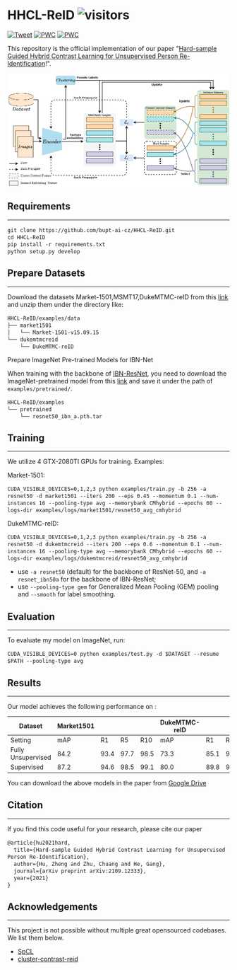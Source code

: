 # HHCL-ReID ![visitors](https://visitor-badge.glitch.me/badge?page_id=bupt-ai-cz.HHCL-ReID)
[![Tweet](https://img.shields.io/twitter/url/http/shields.io.svg?style=social)](https://twitter.com/intent/tweet?text=Codes%20for%20Our%20Paper:%20"Hard-sample%20Guided%20Hybrid%20Contrast%20Learning%20for%20Unsupervised%20PersonRe-Identification"%20&url=https://github.com/bupt-ai-cz/HHCL-ReID) [![PWC](https://img.shields.io/endpoint.svg?url=https://paperswithcode.com/badge/hard-sample-guided-hybrid-contrast-learning/unsupervised-person-re-identification-on-5)](https://paperswithcode.com/sota/unsupervised-person-re-identification-on-5?p=hard-sample-guided-hybrid-contrast-learning)  [![PWC](https://img.shields.io/endpoint.svg?url=https://paperswithcode.com/badge/hard-sample-guided-hybrid-contrast-learning/unsupervised-person-re-identification-on-4)](https://paperswithcode.com/sota/unsupervised-person-re-identification-on-4?p=hard-sample-guided-hybrid-contrast-learning)

This repository is the official implementation of our paper "[Hard-sample Guided Hybrid Contrast Learning for Unsupervised Person Re-Identification](https://arxiv.org/abs/2109.12333)!".  

![framework_HCCL](img/framework_HCCL.jpg)

## Requirements

---

    git clone https://github.com/bupt-ai-cz/HHCL-ReID.git
    cd HHCL-ReID
    pip install -r requirements.txt
    python setup.py develop

## Prepare Datasets

---

Download the datasets Market-1501,MSMT17,DukeMTMC-reID from this [link](https://drive.google.com/file/d/19oWiYGjTgouFMK_psZvH8ysDGQ1KUbk-/view?usp=sharing) and unzip them under the directory like:

    HHCL-ReID/examples/data
    ├── market1501
    │   └── Market-1501-v15.09.15
    └── dukemtmcreid
        └── DukeMTMC-reID

Prepare ImageNet Pre-trained Models for IBN-Net

When training with the backbone of [IBN-ResNet](https://arxiv.org/abs/1807.09441), you need to download the ImageNet-pretrained model from this [link](https://drive.google.com/drive/folders/1thS2B8UOSBi_cJX6zRy6YYRwz_nVFI_S) and save it under the path of `examples/pretrained/`.

```
HHCL-ReID/examples
└── pretrained
    └── resnet50_ibn_a.pth.tar
```

## Training

---

We utilize 4 GTX-2080TI GPUs for training. Examples:

Market-1501:

    CUDA_VISIBLE_DEVICES=0,1,2,3 python examples/train.py -b 256 -a resnet50 -d market1501 --iters 200 --eps 0.45 --momentum 0.1 --num-instances 16 --pooling-type avg --memorybank CMhybrid --epochs 60 --logs-dir examples/logs/market1501/resnet50_avg_cmhybrid
    

DukeMTMC-reID:

    
    CUDA_VISIBLE_DEVICES=0,1,2,3 python examples/train.py -b 256 -a resnet50 -d dukemtmcreid --iters 200 --eps 0.6 --momentum 0.1 --num-instances 16 --pooling-type avg --memorybank CMhybrid --epochs 60 --logs-dir examples/logs/dukemtmcreid/resnet50_avg_cmhybrid

- use `-a resnet50` (default) for the backbone of ResNet-50, and `-a resnet_ibn50a` for the backbone of IBN-ResNet;
- use `--pooling-type gem` for Generalized Mean Pooling (GEM) pooling and `--smooth` for label smoothing. 

## Evaluation

---

To evaluate my model on ImageNet, run:

    CUDA_VISIBLE_DEVICES=0 python examples/test.py -d $DATASET --resume $PATH --pooling-type avg

## Results

---

Our model achieves the following performance on :

| Dataset            | Market1501 |      |      |      | DukeMTMC-reID |      |      |      |
| ------------------ | ---------- | ---- | ---- | ---- | ------------- | ---- | ---- | ---- |
| Setting            | mAP        | R1   | R5   | R10  | mAP           | R1   | R5   | R10  |
| Fully Unsupervised | 84.2       | 93.4 | 97.7 | 98.5 | 73.3          | 85.1 | 92.4 | 94.6 |
| Supervised         | 87.2       | 94.6 | 98.5 | 99.1 | 80.0          | 89.8 | 95.2 | 96.7 |

You can download the above models in the paper from [Google Drive](https://drive.google.com/drive/folders/1WQw7wD2Mu_1SKl07_NdKvrYf2xrs3CEZ) 

## Citation

---

If you find this code useful for your research, please cite our paper

```
@article{hu2021hard,
  title={Hard-sample Guided Hybrid Contrast Learning for Unsupervised Person Re-Identification},
  author={Hu, Zheng and Zhu, Chuang and He, Gang},
  journal={arXiv preprint arXiv:2109.12333},
  year={2021}
}
```

## Acknowledgements
---

This project is not possible without multiple great opensourced codebases. We list them below.

- [SpCL](https://github.com/yxgeee/SpCL)
- [cluster-contrast-reid](https://github.com/alibaba/cluster-contrast-reid)

